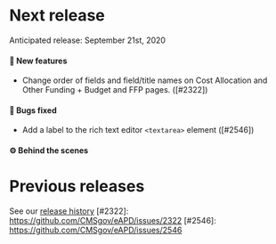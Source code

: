 # Next release

Anticipated release: September 21st, 2020

#### 🚀 New features
- Change order of fields and field/title names on Cost Allocation and Other Funding + Budget and FFP pages. ([#2322])

#### 🐛 Bugs fixed
- Add a label to the rich text editor `<textarea>` element ([#2546])

#### ⚙️ Behind the scenes


# Previous releases

See our [release history](https://github.com/CMSgov/eAPD/releases)
[#2322]: https://github.com/CMSgov/eAPD/issues/2322
[#2546]: https://github.com/CMSgov/eAPD/issues/2546
